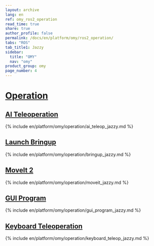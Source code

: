 ```yaml
---
layout: archive
lang: en
ref: omy_ros2_operation
read_time: true
share: true
author_profile: false
permalink: /docs/en/platform/omy/ros2_operation/
tabs: "ROS"
tab_title1: Jazzy
sidebar:
  title: "OMY"
  nav: "omy"
product_group: omy
page_number: 4
---
```


<style>body {counter-reset: h1 3 !important;}</style>


# [Operation](#operation)

## [AI Teleoperation](#ai-teleoperation)
{% include en/platform/omy/operation/ai_teleop_jazzy.md %}

## [Launch Bringup](#launch-bringup)
{% include en/platform/omy/operation/bringup_jazzy.md %}

## [MoveIt 2](#moveit-2)
{% include en/platform/omy/operation/moveit_jazzy.md %}

## [GUI Program](#gui-program)
{% include en/platform/omy/operation/gui_program_jazzy.md %}

## [Keyboard Teleoperation](#keyboard-teleoperation)
{% include en/platform/omy/operation/keyboard_teleop_jazzy.md %}

